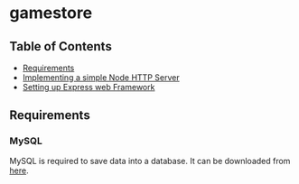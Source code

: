 # gamestore

## Table of Contents
 
 - [Requirements](#requirements)
 - [Implementing a simple Node HTTP Server](#implementing-a-simple-node-http-server)
 - [Setting up Express web Framework](#setting-up-express-web-framework)

## Requirements

### MySQL

MySQL is required to save data into a database. It can be downloaded from [here](https://www.mysql.com/downloads/).  